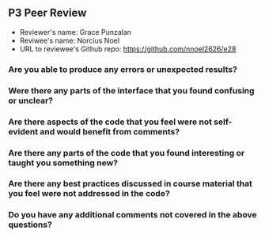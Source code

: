 ## P3 Peer Review

+ Reviewer's name: Grace Punzalan
+ Reviwee's name: Norcius Noel
+ URL to reviewee's Github repo: https://github.com/nnoel2626/e28
 

### Are you able to produce any errors or unexpected results?

### Were there any parts of the interface that you found confusing or unclear?

### Are there aspects of the code that you feel were not self-evident and would benefit from comments?

### Are there any parts of the code that you found interesting or taught you something new?

### Are there any best practices discussed in course material that you feel were not addressed in the code?

### Do you have any additional comments not covered in the above questions?